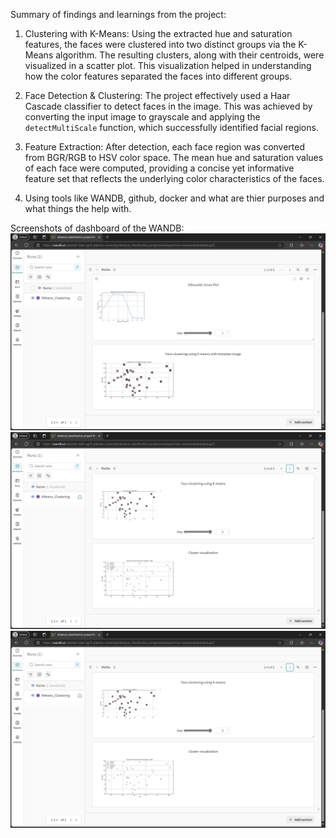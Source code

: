 Summary of findings and learnings from the project:

1. Clustering with K-Means: Using the extracted hue and saturation features, the faces were clustered into two distinct groups via the K-Means algorithm.  The resulting clusters, along with their centroids, were visualized in a scatter plot. This visualization helped in understanding how the color features separated the faces into different groups.
2. Face Detection & Clustering: The project effectively used a Haar Cascade classifier to detect faces in the image. This was achieved by converting the input image to grayscale and applying the `detectMultiScale` function, which successfully identified facial regions.

3. Feature Extraction: After detection, each face region was converted from BGR/RGB to HSV color space. The mean hue and saturation values of each face were computed, providing a concise yet informative feature set that reflects the underlying color characteristics of the faces.

4. Using tools like WANDB, github, docker and what are thier purposes and what things the help with.


Screenshots of dashboard of the WANDB:
![dashboard screeshot 1](image-1.png)
![dashboard screenshot 2](image-2.png)
![dashboard screenshot 3](image-3.png)